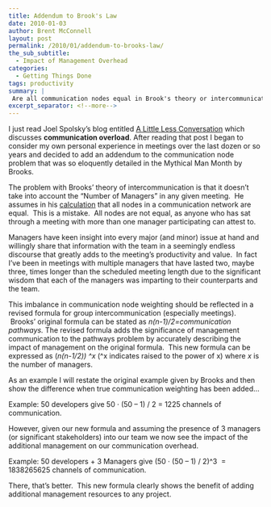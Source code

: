 ```yaml
---
title: Addendum to Brook's Law
date: 2010-01-03
author: Brent McConnell
layout: post
permalink: /2010/01/addendum-to-brooks-law/
the_sub_subtitle:
  - Impact of Management Overhead
categories:
  - Getting Things Done
tags: productivity
summary: |
 Are all communication nodes equal in Brook's theory or intercommunication on a project?
excerpt_separator: <!--more-->
---
```

I just read Joel Spolsky’s blog entitled [A Little Less Conversation](http://www.inc.com/magazine/20100201/a-little-less-conversation.html) which discusses __communication overload__.  After reading that post I began to consider my own personal experience in meetings over the last dozen or so years and decided to add an addendum to the communication node problem that was so eloquently detailed in the Mythical Man Month by Brooks.
<!--more-->
The problem with Brooks’ theory of intercommunication is that it doesn’t take into account the “Number of Managers” in any given meeting.  He assumes in his <a href="http://en.wikipedia.org/wiki/The_Mythical_Man-Month" target="_blank">calculation</a> that all nodes in a communication network are equal.  This is a mistake.  All nodes are not equal, as anyone who has sat through a meeting with more than one manager participating can attest to.

Managers have keen insight into every major (and minor) issue at hand and willingly share that information with the team in a seemingly endless discourse that greatly adds to the meeting’s productivity and value.  In fact I’ve been in meetings with multiple managers that have lasted two, maybe three, times longer than the scheduled meeting length due to the significant wisdom that each of the managers was imparting to their counterparts and the team.

This imbalance in communication node weighting should be reflected in a revised formula for group intercommunication (especially meetings).  Brooks’ original formula can be stated as <em>n(n-1)/2=communication pathways. </em>The revised formula adds the significance of management communication to the pathways problem by accurately describing the impact of management on the original formula.  This new formula can be expressed as (<em>n(n-1/2)) ^x </em>(^x indicates raised to the power of x) where <em>x</em> is the number of managers.

As an example I will restate the original example given by Brooks and then show the difference when true communication weighting has been added…

Example: 50 developers give 50 · (50 – 1) / 2 = 1225 channels of communication.

However, given our new formula and assuming the presence of 3 managers (or significant stakeholders) into our team we now see the impact of the additional management on our communication overhead.

Example: 50 developers + 3 Managers give (50 · (50 – 1) / 2)^3  = 1838265625 channels of communication.

There, that’s better.  This new formula clearly shows the benefit of adding additional management resources to any project.
